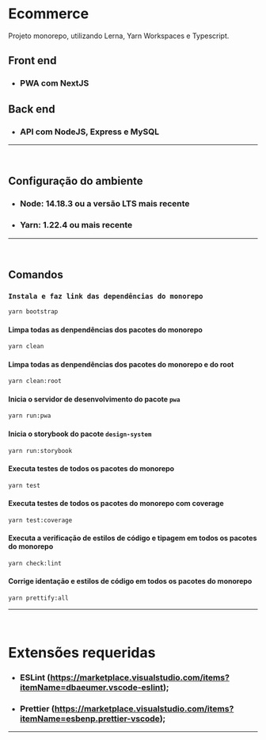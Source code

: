 # Ecommerce

Projeto monorepo, utilizando Lerna, Yarn Workspaces e Typescript.

## Front end

- ### PWA com NextJS

## Back end

- ### API com NodeJS, Express e MySQL

---

&nbsp;

## Configuração do ambiente

- ### Node: 14.18.3 ou a versão LTS mais recente
- ### Yarn: 1.22.4 ou mais recente

---

&nbsp;

## Comandos

### `Instala e faz link das dependências do monorepo`

```bash
yarn bootstrap
```

#### Limpa todas as denpendências dos pacotes do monorepo

```bash
yarn clean
```

#### Limpa todas as denpendências dos pacotes do monorepo e do root

```bash
yarn clean:root
```

#### Inicia o servidor de desenvolvimento do pacote `pwa`

```bash
yarn run:pwa
```

#### Inicia o storybook do pacote `design-system`

```bash
yarn run:storybook
```

#### Executa testes de todos os pacotes do monorepo

```bash
yarn test
```

#### Executa testes de todos os pacotes do monorepo com coverage

```bash
yarn test:coverage
```

#### Executa a verificação de estilos de código e tipagem em todos os pacotes do monorepo

```bash
yarn check:lint
```

#### Corrige identação e estilos de código em todos os pacotes do monorepo

```bash
yarn prettify:all
```

---

&nbsp;

# Extensões requeridas

- ### ESLint (<https://marketplace.visualstudio.com/items?itemName=dbaeumer.vscode-eslint>);
- ### Prettier (<https://marketplace.visualstudio.com/items?itemName=esbenp.prettier-vscode>);

---

&nbsp;
